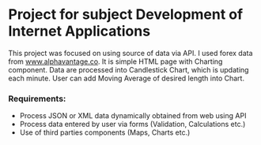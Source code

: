 # Project for subject Development of Internet Applications
This project was focused on using source of data via API. I used forex data from www.alphavantage.co.
It is simple HTML page with Charting component. Data are processed into Candlestick Chart, which is updating each minute. User can add Moving Average of desired length into Chart.


### Requirements:
- Process JSON or XML data dynamically obtained from web using API
- Process data entered by user via forms (Validation, Calculations etc.)
- Use of third parties components (Maps, Charts etc.)
